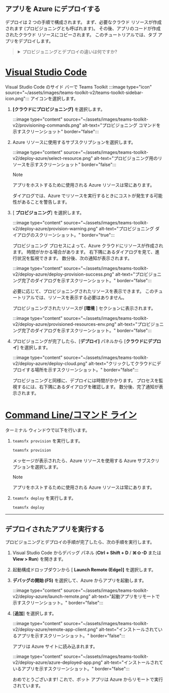 ## <a name="deploy-your-app-to-azure"></a>アプリを Azure にデプロイする

デプロイは 2 つの手順で構成されます。  まず、必要なクラウド リソースが作成されます (プロビジョニングとも呼ばれます)。 その後、アプリのコードが作成されたクラウド リソースにコピーされます。 このチュートリアルでは、タブ アプリをデプロイします。

> <details>
> <summary>プロビジョニングとデプロイの違いは何ですか?</summary>
>
> **プロビジョニング** 手順では、Azure にリソースとアプリのMicrosoft 365が作成されますが、コード (HTML、CSS、JavaScript など) はリソースにコピーされません。 **[デプロイ]** ステップでは、プロビジョニング 手順中に作成したリソースにアプリのコードをコピーします。 新しいリソースをプロビジョニングせずに複数回デプロイするのが一般的です。 プロビジョニング手順は完了するまでに時間がかかる可能性があるため、デプロイ手順とは別です。
</details>

# <a name="visual-studio-code"></a>[Visual Studio Code](#tab/vscode)

Visual Studio Code のサイド バーで Teams Toolkit :::image type="icon" source="~/assets/images/teams-toolkit-v2/teams-toolkit-sidebar-icon.png"::: アイコンを選択します。

1. **[クラウドにプロビジョニング]** を選択します。

   :::image type="content" source="~/assets/images/teams-toolkit-v2/provisioning-commands.png" alt-text="プロビジョニング コマンドを示すスクリーンショット" border="false":::

1. Azure リソースに使用するサブスクリプションを選択します。

    :::image type="content" source="~/assets/images/teams-toolkit-v2/deploy-azure/select-resource.png" alt-text="プロビジョニング用のリソースを示すスクリーンショット" border="false":::

   > [!NOTE]
   > アプリをホストするために使用される Azure リソースは常にあります。

    ダイアログでは、Azure でリソースを実行するときにコストが発生する可能性があることを警告します。

1. [ **プロビジョニング**] を選択します。

   :::image type="content" source="~/assets/images/teams-toolkit-v2/deploy-azure/provision-warning.png" alt-text="プロビジョニング ダイアログのスクリーンショット。" border="true":::

   プロビジョニング プロセスによって、Azure クラウドにリソースが作成されます。 時間がかかる場合があります。 右下隅にあるダイアログを見て、進行状況を監視できます。 数分後、次の通知が表示されます。

   :::image type="content" source="~/assets/images/teams-toolkit-v2/deploy-azure/deploy-provision-success.png" alt-text="プロビジョニング完了のダイアログを示すスクリーンショット。" border="false":::

    必要に応じて、プロビジョニングされたリソースを表示できます。 このチュートリアルでは、リソースを表示する必要はありません。

    プロビジョニングされたリソースが **[環境** ] セクションに表示されます。

    :::image type="content" source="~/assets/images/teams-toolkit-v2/deploy-azure/provisioned-resources-env.png" alt-text="プロビジョニング完了のダイアログを示すスクリーンショット。" border="false":::

1. プロビジョニングが完了したら、[**デプロイ]** パネルから [**クラウドにデプロイ**] を選択します。

   :::image type="content" source="~/assets/images/teams-toolkit-v2/deploy-azure/deploy-cloud.png" alt-text="クリックしてクラウドにデプロイする場所を示すスクリーンショット。" border="false":::

   プロビジョニングと同様に、デプロイには時間がかかります。 プロセスを監視するには、右下隅にあるダイアログを確認します。 数分後、完了通知が表示されます。


# <a name="command-line"></a>[Command Line/コマンド ライン](#tab/cli)

ターミナル ウィンドウで以下を行います。

1. `teamsfx provision` を実行します。

   ``` bash
   teamsfx provision
   ```

   メッセージが表示されたら、Azure リソースを使用する Azure サブスクリプションを選択します。

   > [!NOTE]
   > アプリをホストするために使用される Azure リソースは常にあります。

1. `teamsfx deploy` を実行します。

   ``` bash
   teamsfx deploy
   ```

---

## <a name="run-the-deployed-app"></a>デプロイされたアプリを実行する

プロビジョニングとデプロイの手順が完了したら、次の手順を実行します。

1. Visual Studio Code からデバッグ パネル (**Ctrl + Shift + D** / **⌘⇧-D** または **View > Run**) を開きます。
1. 起動構成ドロップダウンから [ **Launch Remote (Edge)]** を選択します。
1. **デバッグの開始 (F5)** を選択して、Azure からアプリを起動します。

   :::image type="content" source="~/assets/images/teams-toolkit-v2/deploy-azure/launch-remote.png" alt-text="起動アプリをリモートで示すスクリーンショット。" border="false":::

1. [**追加**] を選択します。

   :::image type="content" source="~/assets/images/teams-toolkit-v2/deploy-azure/remote-app-client.png" alt-text="インストールされているアプリを示すスクリーンショット。" border="false":::

   アプリは Azure サイトに読み込まれます。

   :::image type="content" source="~/assets/images/teams-toolkit-v2/deploy-azure/azure-deployed-app.png" alt-text="インストールされているアプリを示すスクリーンショット。" border="false":::

    おめでとうございます! これで、ボット アプリは Azure からリモートで実行されています。
